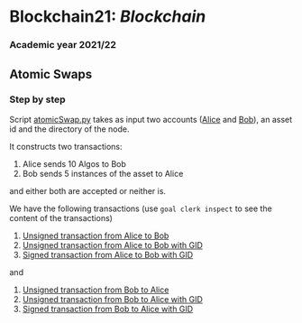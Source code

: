 # Blockchain21: *Blockchain* #
### Academic year 2021/22 ###

## Atomic Swaps ##

### Step by step  ###

Script [atomicSwap.py](./atomicSwap.py) takes as input two accounts ([Alice](./Accounts/Alice.addr) and 
[Bob](./Accounts/Bob.addr)), an asset id and the directory of the node.

It constructs two transactions:

1. Alice sends 10 Algos to Bob
2. Bob sends 5 instances of the asset to Alice

and either both are accepted or neither is.

We have the following transactions (use ```goal clerk inspect``` to see the content of the transactions)

1.  [Unsigned transaction from Alice to Bob](./TX/Alice2Bob.utnx)
2.  [Unsigned transaction from Alice to Bob with GID](./TX/Alice2BobwithGID.utnx)
3.  [Signed transaction from Alice to Bob with GID](./TX/Alice2BobwithGID.stnx)

and 
    
1.  [Unsigned transaction from Bob to Alice](./TX/Bob2Alice.utnx)
2.  [Unsigned transaction from Bob to Alice with GID](./TX/Bob2AlicewithGID.utnx)
3.  [Signed transaction from Bob to Alice with GID](./TX/Bob2AlicewithGID.stnx)

